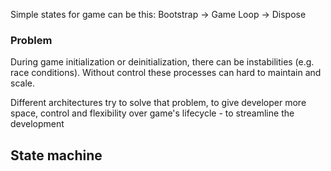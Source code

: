 Simple states for game can be this:
	Bootstrap -> Game Loop -> Dispose

### Problem
During game initialization or deinitialization, there can be instabilities (e.g. race conditions). Without control these processes can hard to maintain and scale.

Different architectures try to solve that problem, to give developer more space, control and flexibility over game's lifecycle -  to streamline the development

## State machine
